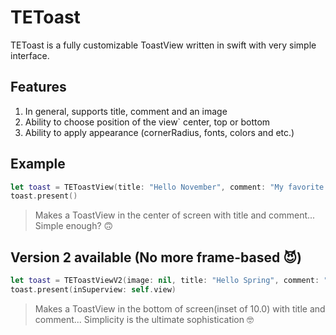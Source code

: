 # TEToast
TEToast is a fully customizable ToastView written in swift with very simple interface.

## Features
1. In general, supports title, comment and an image
2. Ability to choose position of the view` center, top or bottom
3. Ability to apply appearance (cornerRadius, fonts, colors and etc.)

## Example
```swift
let toast = TEToastView(title: "Hello November", comment: "My favorite season...")
toast.present()
```
> Makes a ToastView in the center of screen with title and comment...
> Simple enough? 🙃

## Version 2 available (No more frame-based 😈)
```swift
let toast = TEToastViewV2(image: nil, title: "Hello Spring", comment: "Lovely and kind season...", position: .boundary(position: .bottom, inset: 10.0))
toast.present(inSuperview: self.view)
```
> Makes a ToastView in the bottom of screen(inset of 10.0) with title and comment...
> Simplicity is the ultimate sophistication 🤓
